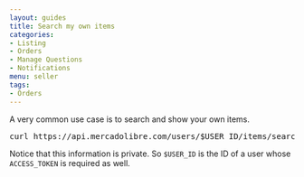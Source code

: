 ```yaml
---
layout: guides
title: Search my own items
categories: 
- Listing
- Orders
- Manage Questions
- Notifications
menu: seller
tags: 
- Orders
---
```


A very common use case is to search and show your own items. 


<pre class="terminal">
curl https://api.mercadolibre.com/users/$USER_ID/items/search?access_token=$ACCESS_TOKEN
</pre>

Notice that this information is private. So `$USER_ID` is the ID of a user whose `ACCESS_TOKEN` is required as well.

